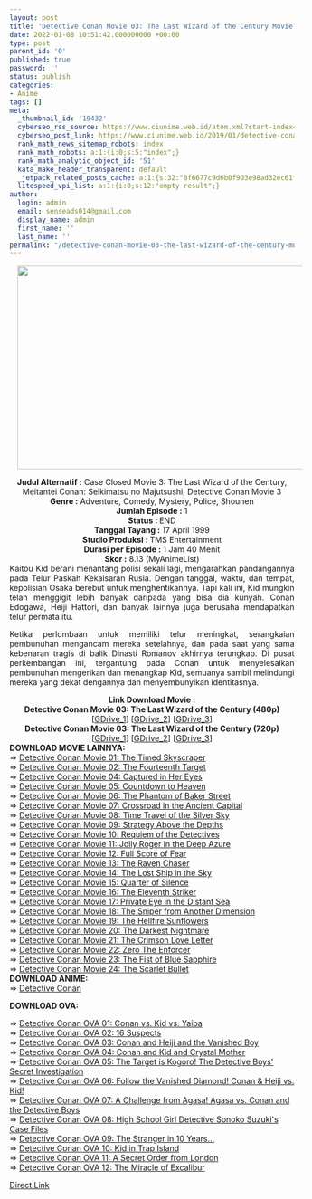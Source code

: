 ```yaml
---
layout: post
title: 'Detective Conan Movie 03: The Last Wizard of the Century Movie Subtitle Indonesia'
date: 2022-01-08 10:51:42.000000000 +00:00
type: post
parent_id: '0'
published: true
password: ''
status: publish
categories:
- Anime
tags: []
meta:
  _thumbnail_id: '19432'
  cyberseo_rss_source: https://www.ciunime.web.id/atom.xml?start-index=2251&max-results=150
  cyberseo_post_link: https://www.ciunime.web.id/2019/01/detective-conan-movie-03-last-wizard-of.html
  rank_math_news_sitemap_robots: index
  rank_math_robots: a:1:{i:0;s:5:"index";}
  rank_math_analytic_object_id: '51'
  kata_make_header_transparent: default
  _jetpack_related_posts_cache: a:1:{s:32:"8f6677c9d6b0f903e98ad32ec61f8deb";a:2:{s:7:"expires";i:1652376040;s:7:"payload";a:0:{}}}
  litespeed_vpi_list: a:1:{i:0;s:12:"empty result";}
author:
  login: admin
  email: senseads014@gmail.com
  display_name: admin
  first_name: ''
  last_name: ''
permalink: "/detective-conan-movie-03-the-last-wizard-of-the-century-movie-subtitle-indonesia/"
---
```

<div class="separator" style="clear: both; text-align: center;"><a href="https://1.bp.blogspot.com/-b-Z_wbfZZCQ/XEi9DgyryGI/AAAAAAAAIHE/EbxHFAnptmEyRWubdCGbqYPjZw7ZhMQ5QCPcBGAYYCw/s1600/Detective%2BConan%2BMovie%2B03%2B-%2BThe%2BLast%2BWizard%2Bof%2Bthe%2BCentury.jpg" style="margin-left: 1em; margin-right: 1em;"><img border="0" data-original-height="720" data-original-width="1280" height="360" src="{{ site.baseurl }}/assets/2022/01/Detective%2BConan%2BMovie%2B03%2B-%2BThe%2BLast%2BWizard%2Bof%2Bthe%2BCentury.jpg" width="640" /></a></div>
<p>
<div style="text-align: center;"><b>Judul</b><b><b> Alternatif</b> :</b> Case Closed Movie 3: The Last Wizard of the Century, Meitantei Conan: Seikimatsu no Majutsushi, Detective Conan Movie 3</div>
<div style="text-align: center;"><b><b>Genre :</b></b> Adventure, Comedy, Mystery, Police, Shounen</div>
<div style="text-align: center;"><b>Jumlah Episode :</b> 1<br /><b>Status :&nbsp;</b>END<br /><b>Tanggal Tayang :</b> 17 April 1999<br /><b>Studio Produksi : </b>TMS Entertainment<br /><b>Durasi per Episode :</b> 1 Jam 40 Menit</div>
<div style="text-align: center;"><b>Skor :</b> 8.13 (MyAnimeList)</div>
<div style="text-align: center;"></div>
<div style="text-align: justify;">Kaitou Kid berani menantang polisi sekali lagi, mengarahkan pandangannya pada Telur Paskah Kekaisaran Rusia. Dengan tanggal, waktu, dan tempat, kepolisian Osaka berebut untuk menghentikannya. Tapi kali ini, Kid mungkin telah menggigit lebih banyak daripada yang bisa dia kunyah. Conan Edogawa, Heiji Hattori, dan banyak lainnya juga berusaha mendapatkan telur permata itu.</p>
<p>Ketika perlombaan untuk memiliki telur meningkat, serangkaian pembunuhan mengancam mereka setelahnya, dan pada saat yang sama kebenaran tragis di balik Dinasti Romanov akhirnya terungkap. Di pusat perkembangan ini, tergantung pada Conan untuk menyelesaikan pembunuhan mengerikan dan menangkap Kid, semuanya sambil melindungi mereka yang dekat dengannya dan menyembunyikan identitasnya.</p></div>
<div style="text-align: justify;"></div>
<div style="text-align: justify;"></div>
<div style="text-align: center;"><b>Link Download Movie :</b></div>
<div style="text-align: center;"></div>
<div style="text-align: center;"><b>Detective Conan Movie 03: The Last Wizard of the Century (480p)</b><br />[<a href="https://drive.google.com/uc?id=10-A6oT-48vEtvPkp1FRced_sylUWtwst" target="_blank" rel="noopener">GDrive_1</a>] [<a href="https://drive.google.com/uc?id=1cNk74SnQlepvVOkoUqAifH9K2yyyP7Y0" target="_blank" rel="noopener">GDrive_2</a>] [<a href="https://drive.google.com/uc?export=download&amp;id=18gDOLsf4G1dzLbqYOccgZv_sDU-Qilz7" target="_blank" rel="noopener">GDrive_3</a>]</div>
<div style="text-align: center;">
<div style="text-align: center;"><b>Detective Conan Movie 03: The Last Wizard of the Century (720p)</b></div>
<div style="text-align: center;">[<a href="https://drive.google.com/uc?export=download&amp;id=1o_sGdV6UJao2hrOs2500XXuU83sg7t2D" target="_blank" rel="noopener">GDrive_1</a>] [<a href="https://bit.ly/2GY80PY" target="_blank" rel="noopener">GDrive_2</a>] [<a href="https://bit.ly/2VAJ8kr" target="_blank" rel="noopener">GDrive_3</a>]
<div style="text-align: left;">
<div style="text-align: left;"></div>
<div style="text-align: left;"><b>DOWNLOAD MOVIE LAINNYA:</b></div>
<div style="text-align: left;"></div>
<div style="text-align: left;">=&gt;&nbsp;<a href="https://www.ciunime.web.id/2019/01/detective-conan-movie-01-timed.html" target="_blank" rel="noopener">Detective Conan Movie 01: The Timed Skyscraper</a></div>
<div style="text-align: left;">=&gt;&nbsp;<a href="https://www.ciunime.web.id/2019/01/detective-conan-movie-02-fourteenth.html" target="_blank" rel="noopener">Detective Conan Movie 02: The Fourteenth Target</a></div>
<div style="text-align: left;">=&gt;&nbsp;<a href="https://www.ciunime.web.id/2019/01/detective-conan-movie-04-captured-in.html" target="_blank" rel="noopener">Detective Conan Movie 04: Captured in Her Eyes</a></div>
<div style="text-align: left;">=&gt;&nbsp;<a href="https://www.ciunime.web.id/2019/01/detective-conan-movie-05-countdown-to.html" target="_blank" rel="noopener">Detective Conan Movie 05: Countdown to Heaven</a></div>
<div style="text-align: left;">=&gt;&nbsp;<a href="https://www.ciunime.web.id/2019/01/detective-conan-movie-06-phantom-of.html" target="_blank" rel="noopener">Detective Conan Movie 06: The Phantom of Baker Street</a></div>
<div style="text-align: left;">=&gt;&nbsp;<a href="https://www.ciunime.web.id/2019/01/detective-conan-movie-07-crossroad-in.html" target="_blank" rel="noopener">Detective Conan Movie 07: Crossroad in the Ancient Capital</a></div>
<div style="text-align: left;">=&gt;&nbsp;<a href="https://www.ciunime.web.id/2019/01/detective-conan-movie-08-time-travel-of.html" target="_blank" rel="noopener">Detective Conan Movie 08: Time Travel of the Silver Sky</a></div>
<div style="text-align: left;">=&gt;&nbsp;<a href="https://www.ciunime.web.id/2019/01/detective-conan-movie-09-strategy-above.html" target="_blank" rel="noopener">Detective Conan Movie 09: Strategy Above the Depths</a></div>
<div style="text-align: left;">=&gt;&nbsp;<a href="https://www.ciunime.web.id/2019/01/detective-conan-movie-10-requiem-of.html" target="_blank" rel="noopener">Detective Conan Movie 10: Requiem of the Detectives</a></div>
<div style="text-align: left;">=&gt;&nbsp;<a href="https://www.ciunime.web.id/2019/01/detective-conan-movie-11-jolly-roger-in.html" target="_blank" rel="noopener">Detective Conan Movie 11: Jolly Roger in the Deep Azure</a></div>
<div style="text-align: left;">=&gt;&nbsp;<a href="https://www.ciunime.web.id/2019/01/detective-conan-movie-12-full-score-of.html" target="_blank" rel="noopener">Detective Conan Movie 12: Full Score of Fear</a></div>
<div style="text-align: left;">=&gt;&nbsp;<a href="https://www.ciunime.web.id/2019/01/detective-conan-movie-13-raven-chaser.html" target="_blank" rel="noopener">Detective Conan Movie 13: The Raven Chaser</a></div>
<div style="text-align: left;">=&gt;&nbsp;<a href="https://www.ciunime.web.id/2019/01/detective-conan-movie-14-lost-ship-in.html" target="_blank" rel="noopener">Detective Conan Movie 14: The Lost Ship in the Sky</a></div>
<div style="text-align: left;">=&gt;&nbsp;<a href="https://www.ciunime.web.id/2019/01/detective-conan-movie-15-quarter-of.html" target="_blank" rel="noopener">Detective Conan Movie 15: Quarter of Silence</a></div>
<div style="text-align: left;">=&gt;&nbsp;<a href="https://www.ciunime.web.id/2019/01/detective-conan-movie-16-eleventh.html" target="_blank" rel="noopener">Detective Conan Movie 16: The Eleventh Striker</a></div>
<div style="text-align: left;">=&gt;&nbsp;<a href="https://www.ciunime.web.id/2019/01/detective-conan-movie-17-private-eye-in.html" target="_blank" rel="noopener">Detective Conan Movie 17: Private Eye in the Distant Sea</a></div>
<div style="text-align: left;">=&gt;&nbsp;<a href="https://www.ciunime.web.id/2019/01/detective-conan-movie-18-sniper-from.html" target="_blank" rel="noopener">Detective Conan Movie 18: The Sniper from Another Dimension</a></div>
<div style="text-align: left;">=&gt;&nbsp;<a href="https://www.ciunime.web.id/2019/01/detective-conan-movie-19-hellfire.html" target="_blank" rel="noopener">Detective Conan Movie 19: The Hellfire Sunflowers</a></div>
<div style="text-align: left;">=&gt;&nbsp;<a href="https://www.ciunime.web.id/2019/01/detective-conan-movie-20-darkest.html" target="_blank" rel="noopener">Detective Conan Movie 20: The Darkest Nightmare</a></div>
<div style="text-align: left;">=&gt;&nbsp;<a href="https://www.ciunime.web.id/2019/01/detective-conan-movie-21-crimson-love.html" target="_blank" rel="noopener">Detective Conan Movie 21: The Crimson Love Letter</a></div>
<div style="text-align: left;">=&gt;&nbsp;<a href="https://www.ciunime.web.id/2019/01/detective-conan-movie-22-zero-enforcer.html" target="_blank" rel="noopener">Detective Conan Movie 22: Zero The Enforcer</a></div>
<div style="text-align: left;">=&gt;&nbsp;<a href="https://www.ciunime.web.id/2019/10/detective-conan-movie-23-fist-of-blue.html" target="_blank" rel="noopener">Detective Conan Movie 23: The Fist of Blue Sapphire</a></div>
<div style="text-align: left;">=&gt;&nbsp;<a href="https://www.ciunime.web.id/2022/01/detective-conan-movie-24-scarlet-bullet.html" target="_blank" rel="noopener">Detective Conan Movie 24: The Scarlet Bullet</a></div>
<div style="text-align: left;">
<div style="text-align: left;"><b>DOWNLOAD ANIME:</b></div>
<div style="text-align: left;">=&gt;&nbsp;<a href="https://www.ciunime.web.id/2019/10/detective-conan-batch-subtitle-indonesia.html" target="_blank" rel="noopener">Detective Conan</a></p>
</div>
<p><b>DOWNLOAD OVA:</b></p>
<p>=&gt;&nbsp;<a href="https://www.ciunime.web.id/2019/08/detective-conan-ova-01-conan-vs-kid-vs.html" target="_blank" rel="noopener">Detective Conan OVA 01: Conan vs. Kid vs. Yaiba</a><br />=&gt;&nbsp;<a href="https://www.ciunime.web.id/2019/10/detective-conan-ova-02-16-suspects-ova.html" target="_blank" rel="noopener">Detective Conan OVA 02: 16 Suspects</a><br />=&gt;&nbsp;<a href="https://www.ciunime.web.id/2019/10/detective-conan-ova-03-conan-and-heiji.html" target="_blank" rel="noopener">Detective Conan OVA 03: Conan and Heiji and the Vanished Boy</a><br />=&gt;&nbsp;<a href="https://www.ciunime.web.id/2019/10/detective-conan-ova-04-conan-and-kid.html" target="_blank" rel="noopener">Detective Conan OVA 04: Conan and Kid and Crystal Mother</a><br />=&gt;&nbsp;<a href="https://www.ciunime.web.id/2019/10/detective-conan-ova-05-target-is-kogoro.html" target="_blank" rel="noopener">Detective Conan OVA 05: The Target is Kogoro! The Detective Boys' Secret Investigation</a><br />=&gt;&nbsp;<a href="https://www.ciunime.web.id/2019/10/detective-conan-ova-06-follow-vanished.html" target="_blank" rel="noopener">Detective Conan OVA 06: Follow the Vanished Diamond! Conan &amp; Heiji vs. Kid!</a><br />=&gt;&nbsp;<a href="https://www.ciunime.web.id/2019/10/detective-conan-ova-07-challenge-from.html" target="_blank" rel="noopener">Detective Conan OVA 07: A Challenge from Agasa! Agasa vs. Conan and the Detective Boys</a><br />=&gt;&nbsp;<a href="https://www.ciunime.web.id/2019/10/detective-conan-ova-08-high-school-girl.html" target="_blank" rel="noopener">Detective Conan OVA 08: High School Girl Detective Sonoko Suzuki's Case Files</a><br />=&gt;&nbsp;<a href="https://www.ciunime.web.id/2019/10/detective-conan-ova-09-stranger-in-10.html" target="_blank" rel="noopener">Detective Conan OVA 09: The Stranger in 10 Years...</a><br />=&gt;&nbsp;<a href="https://www.ciunime.web.id/2019/10/detective-conan-ova-10-kid-in-trap.html" target="_blank" rel="noopener">Detective Conan OVA 10: Kid in Trap Island</a><br />=&gt;&nbsp;<a href="https://www.ciunime.web.id/2019/10/detective-conan-ova-11-secret-order.html" target="_blank" rel="noopener">Detective Conan OVA 11: A Secret Order from London</a><br />=&gt;&nbsp;<a href="https://www.ciunime.web.id/2019/10/detective-conan-ova-12-miracle-of.html" target="_blank" rel="noopener">Detective Conan OVA 12: The Miracle of Excalibur</a></p>
</div>
</div>
</div>
</div>
<link rel="stylesheet" href="https://cdnjs.cloudflare.com/ajax/libs/font-awesome/4.7.0/css/font-awesome.min.css" />
<div class="divbtn"> <a href="https://handymansurrender.com/fihup8buzv?key=94550f7ce39444073321dde3b8782f97" class="btn"><i class="fa fa-download"></i> Direct Link</a> </div>
